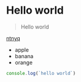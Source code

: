 # Hello world

> Hello world

[ntnyq](https://github.com)

- apple
- banana
- orange

```ts
console.log(`hello world`)
```
